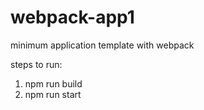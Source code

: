 # webpack-app1
minimum application template with webpack

steps to run:
1. npm run build
2. npm run start
